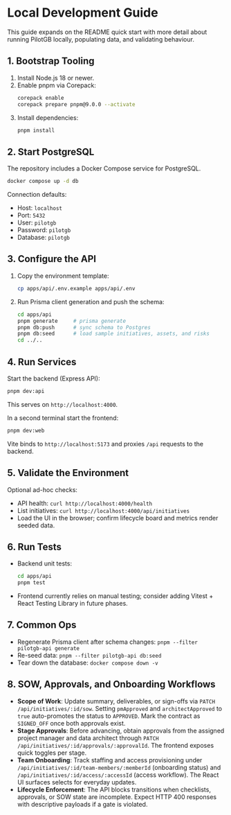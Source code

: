 # Local Development Guide

This guide expands on the README quick start with more detail about running PilotGB locally, populating data, and validating behaviour.

## 1. Bootstrap Tooling
1. Install Node.js 18 or newer.
2. Enable pnpm via Corepack:
   ```bash
   corepack enable
   corepack prepare pnpm@9.0.0 --activate
   ```
3. Install dependencies:
   ```bash
   pnpm install
   ```

## 2. Start PostgreSQL
The repository includes a Docker Compose service for PostgreSQL.

```bash
docker compose up -d db
```

Connection defaults:
- Host: `localhost`
- Port: `5432`
- User: `pilotgb`
- Password: `pilotgb`
- Database: `pilotgb`

## 3. Configure the API
1. Copy the environment template:
   ```bash
   cp apps/api/.env.example apps/api/.env
   ```
2. Run Prisma client generation and push the schema:
   ```bash
   cd apps/api
   pnpm generate     # prisma generate
   pnpm db:push      # sync schema to Postgres
   pnpm db:seed      # load sample initiatives, assets, and risks
   cd ../..
   ```

## 4. Run Services
Start the backend (Express API):
```bash
pnpm dev:api
```
This serves on `http://localhost:4000`.

In a second terminal start the frontend:
```bash
pnpm dev:web
```
Vite binds to `http://localhost:5173` and proxies `/api` requests to the backend.

## 5. Validate the Environment
Optional ad-hoc checks:
- API health: `curl http://localhost:4000/health`
- List initiatives: `curl http://localhost:4000/api/initiatives`
- Load the UI in the browser; confirm lifecycle board and metrics render seeded data.

## 6. Run Tests
- Backend unit tests:
  ```bash
  cd apps/api
  pnpm test
  ```
- Frontend currently relies on manual testing; consider adding Vitest + React Testing Library in future phases.

## 7. Common Ops
- Regenerate Prisma client after schema changes: `pnpm --filter pilotgb-api generate`
- Re-seed data: `pnpm --filter pilotgb-api db:seed`
- Tear down the database: `docker compose down -v`

## 8. SOW, Approvals, and Onboarding Workflows
- **Scope of Work**: Update summary, deliverables, or sign-offs via `PATCH /api/initiatives/:id/sow`. Setting `pmApproved` and `architectApproved` to `true` auto-promotes the status to `APPROVED`. Mark the contract as `SIGNED_OFF` once both approvals exist.
- **Stage Approvals**: Before advancing, obtain approvals from the assigned project manager and data architect through `PATCH /api/initiatives/:id/approvals/:approvalId`. The frontend exposes quick toggles per stage.
- **Team Onboarding**: Track staffing and access provisioning under `/api/initiatives/:id/team-members/:memberId` (onboarding status) and `/api/initiatives/:id/access/:accessId` (access workflow). The React UI surfaces selects for everyday updates.
- **Lifecycle Enforcement**: The API blocks transitions when checklists, approvals, or SOW state are incomplete. Expect HTTP 400 responses with descriptive payloads if a gate is violated.
